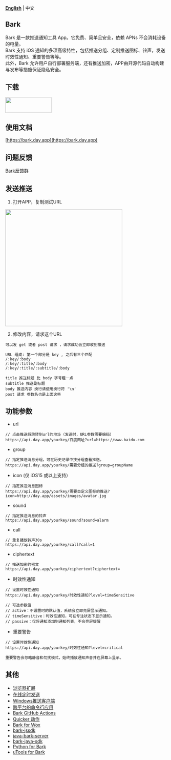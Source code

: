 **[English](README.en.md)** | 中文 
## Bark
Bark 是一款推送通知工具 App。它免费、简单且安全，依赖 APNs 不会消耗设备的电量。<br/>
Bark 支持 iOS 通知的多项高级特性，包括推送分组、定制推送图标、铃声，发送时效性通知、重要警告等等。<br/>
此外，Bark 允许用户自行部署服务端，还有推送加密，APP由开源代码自动构建与发布等措施保证隐私安全。<br/>

## 下载
<a target='_blank' href='https://apps.apple.com/app/bark-custom-notifications/id1403753865'>
<img src='http://ww2.sinaimg.cn/large/0060lm7Tgw1f1hgrs1ebwj308102q0sp.jpg' width='144' height='49' />
</a>

## 使用文档
[https://bark.day.app](https://bark.day.app)

## 问题反馈
[Bark反馈群](https://t.me/joinchat/OsCbLzovUAE0YjY1)

## 发送推送
1. 打开APP，复制测试URL 

<img src="https://wx4.sinaimg.cn/mw2000/003rYfqply1grd1meqrvcj60bi08zt9i02.jpg" width=365 />

2. 修改内容，请求这个URL
```
可以发 get 或者 post 请求 ，请求成功会立即收到推送 

URL 组成: 第一个部分是 key , 之后有三个匹配 
/:key/:body 
/:key/:title/:body 
/:key/:title/:subtitle/:body 

title 推送标题 比 body 字号粗一点 
subtitle 推送副标题
body 推送内容 换行请使用换行符 '\n'
post 请求 参数名也是上面这些
```

## 功能参数

* url
```
// 点击推送将跳转到url的地址（发送时，URL参数需要编码）
https://api.day.app/yourkey/百度网址?url=https://www.baidu.com 
```
* group
```
// 指定推送消息分组，可在历史记录中按分组查看推送。
https://api.day.app/yourkey/需要分组的推送?group=groupName
```
* icon (仅 iOS15 或以上支持）
```
// 指定推送消息图标
https://api.day.app/yourkey/需要自定义图标的推送?icon=http://day.app/assets/images/avatar.jpg
```
* sound
```
// 指定推送消息的铃声
https://api.day.app/yourkey/sound?sound=alarm
```
* call
```
// 重复播放铃声30s
https://api.day.app/yourkey/call?call=1
```
* ciphertext
```
// 推送加密的密文
https://api.day.app/yourkey/ciphertext?ciphertext=
```
* 时效性通知
```
// 设置时效性通知
https://api.day.app/yourkey/时效性通知?level=timeSensitive

// 可选参数值
// active：不设置时的默认值，系统会立即亮屏显示通知。
// timeSensitive：时效性通知，可在专注状态下显示通知。
// passive：仅将通知添加到通知列表，不会亮屏提醒
```
* 重要警告
```
// 设置时效性通知
https://api.day.app/yourkey/时效性通知?level=critical

重要警告会忽略静音和勿扰模式，始终播放通知声音并在屏幕上显示。
```
## 其他
- [浏览器扩展](https://github.com/ij369/bark-sender)
- [在线定时发送](https://api.ihint.me/bark.html)
- [Windows推送客户端](https://github.com/HsuDan/BarkHelper)
- [跨平台的命令行应用](https://github.com/JasonkayZK/bark-cli)
- [Bark GitHub Actions](https://github.com/harryzcy/action-bark)
- [Quicker 动作](https://getquicker.net/Sharedaction?code=e927d844-d212-4428-758d-08d69de12a3b)
- [Bark for Wox](https://github.com/Zeroto521/Wox.Plugin.Bark)
- [bark-jssdk](https://github.com/afeiship/bark-jssdk)
- [java-bark-server](https://gitee.com/hotlcc/java-bark-server)
- [bark-java-sdk](https://github.com/MoshiCoCo/bark-java-sdk)
- [Python for Bark](https://github.com/funny-cat-happy/barknotificator)
- [uTools for Bark](https://u.tools/plugins/detail/PushOne/)

